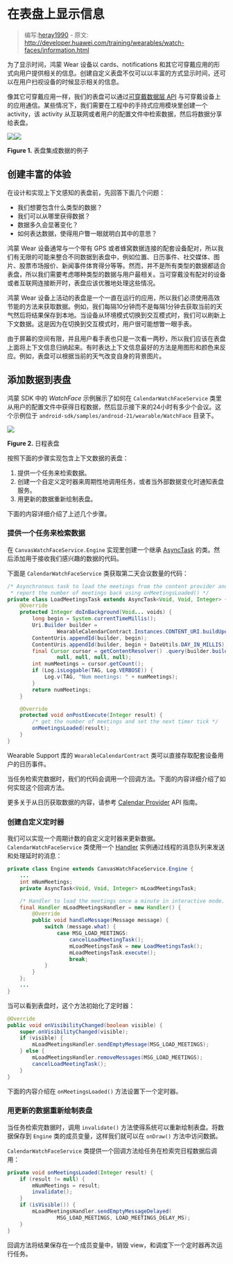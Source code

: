 # 在表盘上显示信息

> 编写:[heray1990](https://github.com/heray1990) - 原文: <http://developer.huawei.com/training/wearables/watch-faces/information.html>

为了显示时间，鸿蒙 Wear 设备以 cards、notifications 和其它可穿戴应用的形式向用户提供相关的信息。创建自定义表盘不仅可以以丰富的方式显示时间，还可以在用户扫视设备的时候显示相关的信息。

像其它可穿戴应用一样，我们的表盘可以通过[可穿戴数据层 API](http://hukai.me/android-training-course-in-chinese/wearables/data-layer/index.html) 与可穿戴设备上的应用通信。某些情况下，我们需要在工程中的手持式应用模块里创建一个 activity，该 activity 从互联网或者用户的配置文件中检索数据，然后将数据分享给表盘。

![](Render_Saturn.png)![](Render_Episode.png)

**Figure 1.** 表盘集成数据的例子

## 创建丰富的体验

在设计和实现上下文感知的表盘前，先回答下面几个问题：

* 我们想要包含什么类型的数据？
* 我们可以从哪里获得数据？
* 数据多久会显著变化？
* 如何表达数据，使得用户瞥一眼就明白其中的意思？

鸿蒙 Wear 设备通常与一个带有 GPS 或者蜂窝数据连接的配套设备配对，所以我们有无限的可能来整合不同数据到表盘中，例如位置、日历事件、社交媒体、图片、股票市场报价、新闻事件体育得分等等。然而，并不是所有类型的数据都适合表盘，所以我们需要考虑哪种类型的数据与用户最相关。当可穿戴没有配对的设备或者互联网连接断开时，表盘应该优雅地处理这些情况。

鸿蒙 Wear 设备上活动的表盘是一个一直在运行的应用，所以我们必须使用高效节能的方法来获取数据。例如，我们每隔10分钟而不是每隔1分钟去获取当前的天气然后将结果保存到本地。当设备从环境模式切换到交互模式时，我们可以刷新上下文数据。这是因为在切换到交互模式时，用户很可能想瞥一眼手表。

由于屏幕的空间有限，并且用户看手表也只是一次看一两秒，所以我们应该在表盘上面将上下文信息归纳起来。有时表达上下文信息最好的方法是用图形和颜色来反应。例如，表盘可以根据当前的天气改变自身的背景图片。

## 添加数据到表盘

鸿蒙 SDK 中的 *WatchFace* 示例展示了如何在 `CalendarWatchFaceService` 类里从用户的配置文件中获得日程数据，然后显示接下来的24小时有多少个会议。这个示例位于 `android-sdk/samples/android-21/wearable/WatchFace` 目录下。

![](preview_calendar.png) 

**Figure 2.** 日程表盘

按照下面的步骤实现包含上下文数据的表盘：

1. 提供一个任务来检索数据。
2. 创建一个自定义定时器来周期性地调用任务，或者当外部数据变化时通知表盘服务。
3. 用更新的数据重新绘制表盘。

下面的内容详细介绍了上述几个步骤。

### 提供一个任务来检索数据

在 `CanvasWatchFaceService.Engine` 实现里创建一个继承 [AsyncTask]() 的类。然后添加用于接收我们感兴趣的数据的代码。

下面是 `CalendarWatchFaceService` 类获取第二天会议数量的代码：

```java
/* Asynchronous task to load the meetings from the content provider and
 * report the number of meetings back using onMeetingsLoaded() */
private class LoadMeetingsTask extends AsyncTask<Void, Void, Integer> {
    @Override
    protected Integer doInBackground(Void... voids) {
        long begin = System.currentTimeMillis();
        Uri.Builder builder =
                WearableCalendarContract.Instances.CONTENT_URI.buildUpon();
        ContentUris.appendId(builder, begin);
        ContentUris.appendId(builder, begin + DateUtils.DAY_IN_MILLIS);
        final Cursor cursor = getContentResolver() .query(builder.build(),
                null, null, null, null);
        int numMeetings = cursor.getCount();
        if (Log.isLoggable(TAG, Log.VERBOSE)) {
            Log.v(TAG, "Num meetings: " + numMeetings);
        }
        return numMeetings;
    }

    @Override
    protected void onPostExecute(Integer result) {
        /* get the number of meetings and set the next timer tick */
        onMeetingsLoaded(result);
    }
}
```

Wearable Support 库的 `WearableCalendarContract` 类可以直接存取配套设备用户的日历事件。

当任务检索完数据时，我们的代码会调用一个回调方法。下面的内容详细介绍了如何实现这个回调方法。

更多关于从日历获取数据的内容，请参考 [Calendar Provider](http://developer.huawei.com/guide/topics/providers/calendar-provider.html) API 指南。

### 创建自定义定时器

我们可以实现一个周期计数的自定义定时器来更新数据。`CalendarWatchFaceService` 类使用一个 [Handler](http://developer.huawei.com/reference/ohos/os/Handler.html) 实例通过线程的消息队列来发送和处理延时的消息：

```java
private class Engine extends CanvasWatchFaceService.Engine {
    ...
    int mNumMeetings;
    private AsyncTask<Void, Void, Integer> mLoadMeetingsTask;

    /* Handler to load the meetings once a minute in interactive mode. */
    final Handler mLoadMeetingsHandler = new Handler() {
        @Override
        public void handleMessage(Message message) {
            switch (message.what) {
                case MSG_LOAD_MEETINGS:
                    cancelLoadMeetingTask();
                    mLoadMeetingsTask = new LoadMeetingsTask();
                    mLoadMeetingsTask.execute();
                    break;
            }
        }
    };
    ...
}
```

当可以看到表盘时，这个方法初始化了定时器：

```java
@Override
public void onVisibilityChanged(boolean visible) {
    super.onVisibilityChanged(visible);
    if (visible) {
        mLoadMeetingsHandler.sendEmptyMessage(MSG_LOAD_MEETINGS);
    } else {
        mLoadMeetingsHandler.removeMessages(MSG_LOAD_MEETINGS);
        cancelLoadMeetingTask();
    }
}
```

下面的内容介绍在 `onMeetingsLoaded()` 方法设置下一个定时器。

### 用更新的数据重新绘制表盘

当任务检索完数据时，调用 `invalidate()` 方法使得系统可以重新绘制表盘。将数据保存到 `Engine` 类的成员变量，这样我们就可以在 `onDraw()` 方法中访问数据。

`CalendarWatchFaceService` 类提供一个回调方法给任务在检索完日程数据后调用：

```java
private void onMeetingsLoaded(Integer result) {
    if (result != null) {
        mNumMeetings = result;
        invalidate();
    }
    if (isVisible()) {
        mLoadMeetingsHandler.sendEmptyMessageDelayed(
                MSG_LOAD_MEETINGS, LOAD_MEETINGS_DELAY_MS);
    }
}
```

回调方法将结果保存在一个成员变量中，销毁 view，和调度下一个定时器再次运行任务。